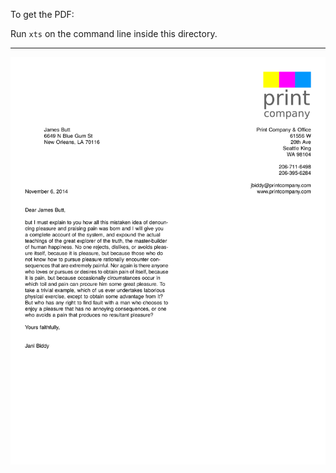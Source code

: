 To get the PDF:

Run `xts` on the command line inside this directory.

----


![Image of the result](firstpage.png)
